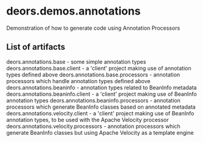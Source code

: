deors.demos.annotations
=======================

Demonstration of how to generate code using Annotation Processors

List of artifacts
-----------------

deors.annotations.base - some simple annotation types
deors.annotations.base.client - a 'client' project making use of annotation types defined above
deors.annotations.base.processors - annotation processors which handle annotation types defined above
deors.annotations.beaninfo - annotation types related to BeanInfo metadata
deors.annotations.beaninfo.client - a 'client' project making use of BeanInfo annotation types
deors.annotations.beaninfo.processors - annotation processors which generate BeanInfo classes based on annotated metadata
deors.annotations.velocity.client - a 'client' project making use of BeanInfo annotation types, to be used with the Apache Velocity processor
deors.annotations.velocity.processors - annotation processors which generate BeanInfo classes but using Apache Velocity as a template engine
